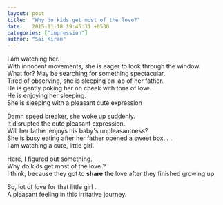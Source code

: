```yaml
---
layout: post
title:  "Why do kids get most of the love?"
date:   2015-11-18 19:45:31 +0530
categories: ["impression"]
author: "Sai Kiran"
---
```


I am watching her.  
With innocent movements, she is eager to look through the window.  
What for? May be searching for something spectacular.  
Tired of observing, she is sleeping on lap of her father.  
He is gently poking her on cheek with tons of love.  
He is enjoying her sleeping.  
She is sleeping with a pleasant cute expression  

Damn speed breaker, she woke up suddenly.  
It disrupted the cute pleasant expression.  
Will her father enjoys his baby's unpleasantness?  
She is busy eating after her father opened a sweet box. . .  
I am watching a cute, little girl.  

Here, I figured out something.  
Why do kids get most of the love ?  
I think, because they got to **share** the love after they finished growing up.  

So, lot of love for that little girl <i class="fa fa-heart"></i> .  
A pleasant feeling in this irritative journey.